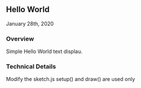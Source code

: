 ## Hello World
January 28th, 2020


### Overview
Simple Hello World text displau.

### Technical Details

Modify the sketch.js setup() and draw() are used only